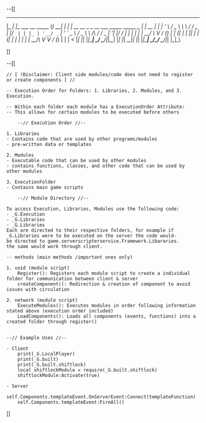 --[[
 _____ _                       _     _   _____                                            _    
|_   _| |__   ___  __   _____ (_) __| | |  ___| __ __ _ _ __ ___   _____      _____  _ __| | __
  | | | '_ \ / _ \ \ \ / / _ \| |/ _` | | |_ | '__/ _` | '_ ` _ \ / _ \ \ /\ / / _ \| '__| |/ /
  | | | | | |  __/  \ V / (_) | | (_| | |  _|| | | (_| | | | | | |  __/\ V  V / (_) | |  |   < 
  |_| |_| |_|\___|   \_/ \___/|_|\__,_| |_|  |_|  \__,_|_| |_| |_|\___| \_/\_/ \___/|_|  |_|\_\
  
]]


--[[


	// [ !Disclaimer: Client side modules/code does not need to register or create components ] //

	-- Execution Order for Folders: 1. Libraries, 2. Modules, and 3. Execution.
	
	-- Within each folder each module has a ExecutionOrder Attribute:
	-- This allows for certain modules to be executed before others
	
		--// Execution Order //--
	
	1. Libraries
	- Contains code that are used by other programs/modules
	- pre-written data or templates
	
	2. Modules
	- Executable code that can be used by other modules
	- contains functions, classes, and other code that can be used by other modules
	
	3. ExecutionFolder
	- Contains main game scripts
	
		--// Module Directory //--

	To access Execution, Libraries, Modules use the following code: 
	- _G.Execution
	- _G.Libraries
	- _G.Libraries
	Each are directed to their respective folders, for example if _G.Libraries were to be executed on the server the code would-
	be directed to game.serverscripterservice.Framework.Libararies. 
	the same would work through client. 
	
	-- methods (main methods /important ones only)
	
	1. void (module script)
		Register(): Registers each module script to create a individual folder for communication between client & server
		createComponent(): Redirection & creation of component to avoid issues with circulation
		
	2. network (module script)
		ExecuteModules(): Executes modules in order following information stated above (execution order included)
		LoadComponents(): Loads all components (events, functions) into a created folder through register()
		
		
	--// Example Uses //--

	- Client
		print(_G.LocalPlayer)
		print(_G.built)
		print(_G.built.shiftlock)
		local shiftlockModule = require(_G.built.shiftlock)
		shiftlockModule:Activate(true)
	
	- Server
		self.Components.templateEvent.OnServerEvent:Connect(templateFunction)
		self.Components.templateEvent:FireAll()

]]
